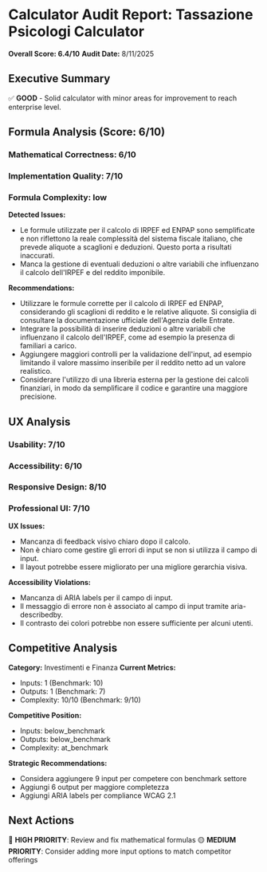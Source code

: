 # Calculator Audit Report: Tassazione Psicologi Calculator

**Overall Score: 6.4/10**
**Audit Date:** 8/11/2025

## Executive Summary

✅ **GOOD** - Solid calculator with minor areas for improvement to reach enterprise level.

## Formula Analysis (Score: 6/10)

### Mathematical Correctness: 6/10
### Implementation Quality: 7/10
### Formula Complexity: low

**Detected Issues:**
- Le formule utilizzate per il calcolo di IRPEF ed ENPAP sono semplificate e non riflettono la reale complessità del sistema fiscale italiano, che prevede aliquote a scaglioni e deduzioni. Questo porta a risultati inaccurati.
- Manca la gestione di eventuali deduzioni o altre variabili che influenzano il calcolo dell'IRPEF e del reddito imponibile.

**Recommendations:**
- Utilizzare le formule corrette per il calcolo di IRPEF ed ENPAP, considerando gli scaglioni di reddito e le relative aliquote. Si consiglia di consultare la documentazione ufficiale dell'Agenzia delle Entrate.
- Integrare la possibilità di inserire deduzioni o altre variabili che influenzano il calcolo dell'IRPEF, come ad esempio la presenza di familiari a carico.
- Aggiungere maggiori controlli per la validazione dell'input, ad esempio limitando il valore massimo inseribile per il reddito netto ad un valore realistico.
- Considerare l'utilizzo di una libreria esterna per la gestione dei calcoli finanziari, in modo da semplificare il codice e garantire una maggiore precisione.

## UX Analysis

### Usability: 7/10
### Accessibility: 6/10  
### Responsive Design: 8/10
### Professional UI: 7/10

**UX Issues:**
- Mancanza di feedback visivo chiaro dopo il calcolo.
- Non è chiaro come gestire gli errori di input se non si utilizza il campo di input.
- Il layout potrebbe essere migliorato per una migliore gerarchia visiva.

**Accessibility Violations:**
- Mancanza di ARIA labels per il campo di input.
- Il messaggio di errore non è associato al campo di input tramite aria-describedby.
- Il contrasto dei colori potrebbe non essere sufficiente per alcuni utenti.

## Competitive Analysis

**Category:** Investimenti e Finanza
**Current Metrics:**
- Inputs: 1 (Benchmark: 10)
- Outputs: 1 (Benchmark: 7)
- Complexity: 10/10 (Benchmark: 9/10)

**Competitive Position:**
- Inputs: below_benchmark
- Outputs: below_benchmark  
- Complexity: at_benchmark

**Strategic Recommendations:**
- Considera aggiungere 9 input per competere con benchmark settore
- Aggiungi 6 output per maggiore completezza
- Aggiungi ARIA labels per compliance WCAG 2.1

## Next Actions

🔴 **HIGH PRIORITY**: Review and fix mathematical formulas
🟡 **MEDIUM PRIORITY**: Consider adding more input options to match competitor offerings
